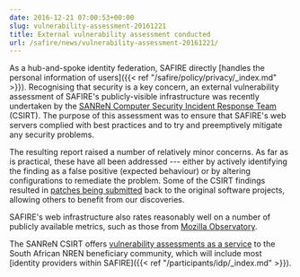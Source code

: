 ```yaml
--- 
date: 2016-12-21 07:00:53+00:00
slug: vulnerability-assessment-20161221
title: External vulnerability assessment conducted
url: /safire/news/vulnerability-assessment-20161221/
---
```


As a hub-and-spoke identity federation, SAFIRE directly [handles the personal information of users]({{< ref "/safire/policy/privacy/_index.md" >}}). Recognising that security is a key concern, an external vulnerability assessment of SAFIRE's publicly-visible infrastructure was recently undertaken by the [SANReN Computer Security Incident Response Team](https://csirt.sanren.ac.za/) (CSIRT). The purpose of this assessment was to ensure that SAFIRE's web servers complied with best practices and to try and preemptively mitigate any security problems.

The resulting report raised a number of relatively minor concerns. As far as is practical, these have all been addressed --- either by actively identifying the finding as a false positive (expected behaviour) or by altering configurations to remediate the problem. Some of the CSIRT findings resulted in [patches being submitted](https://github.com/simplesamlphp/simplesamlphp/pull/533) back to the original software projects, allowing others to benefit from our discoveries.

SAFIRE's web infrastructure also rates reasonably well on a number of publicly available metrics, such as those from [Mozilla Observatory](https://observatory.mozilla.org/analyze.html?host=iziko.safire.ac.za).

The SANReN CSIRT offers [vulnerability assessments as a service](https://csirt.sanren.ac.za/services_vulnscan.html) to the South African NREN beneficiary community, which will include most [identity providers within SAFIRE]({{< ref "/participants/idp/_index.md" >}}).
